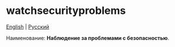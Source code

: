 # watchsecurityproblems

[English](watchsecurityproblems.md) | [Русский](watchsecurityproblems.ru.md)

Наименование: **Наблюдение за проблемами с безопасностью**.
